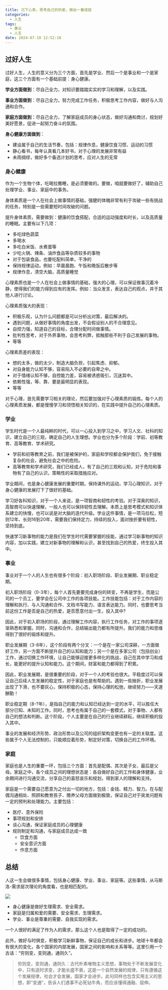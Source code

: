 ```yaml
---
title: 沉下心来，思考自己的热爱，做出一番成就
categories:
  - 人生
tags:
  - 事业
  - 人生
date: 2024-07-10 12:52:18
---
```


## 过好人生

过好人生，人生的意义分为三个方面，首先是学业、然后一个是事业和一个是家庭，这三个方面有一个基础前提：身心健康。

**学业方面做到**：尽自己全力，对知识要踏踏实实的学习和理解，以及实践。

**事业方面做到**：尽自己全力，努力完成工作任务，积极思考工作内容，做好与人沟通和合作。

**家庭方面做到**：尽自己全力，了解家庭成员的身心状态，做好沟通和商讨，规划好美好愿景，促进一起努力奋斗的氛围。

**身心健康方面做到**：
- 建设属于自己的生活节奏，包括：规律作息，健康饮食习惯、运动的习惯
- 静心看书，每年认真看几本好书，对于心理的发展非常有益
- 未雨绸缪，做好多个备选计划的思考，应对人生的无常

### 身心健康

作为一个生物个体，吃喝拉撒睡，是必须要做的。要做，咱就要做好了，辅助自己处理学业、事业、家庭中的事务。

身体素质是一个人在社会上做事情的基础，强健的体魄非常有利于攻破一些有挑战的任务，特别是一些需要短时间攻破的问题。

提升身体素质，需要做到：健康的饮食搭配，合适的运动强度和时长，以及高质量的睡眠。主要有以下几项：
- 多吃绿色蔬菜
- 多喝水
- 多吃白米饭、水煮蛋等
- 少吃火锅、辣条、油炸食品等杂质较多的事物
- 对于包装食品，也要吃配料简单，干净的
- 保持规律运动，例如：早晨晨跑、午饭和晚饭后散步等
- 规律作息，清空大脑，高质量睡觉

心理素质也是一个人在社会上做事情的基础，强大的心理，可以保证做事沉着冷静，使得我们的能力得到应有的发挥。例如：当众发言，表达自己的观点，并于其他人进行讨论。

心理素质强大的表现：
- 积极乐观，认为什么问题都是可以分析出对策，最后解决的。
- 遇到问题，从做好事情的角度出发，不会假设别人的不合理意见。
- 自控力强，知道自己的目标，合理分配时间做事情。
- 批判性思考，对于外界事物，会思考利弊，抵触那些不利于自己发展的事物。
- 等等

心理素质差的表现：
- 想的太多，做的太少，制造大脑负担，引起焦虑、抑郁。
- 对自身能力认知不够，容易陷入不必要的自卑之中。
- 对于情绪认知不够，自控能力差，容易被诱惑吸引，沉迷其中。
- 依赖性强，等、靠、要是最明显的表现。
- 等等

对于心理，首先需要学习相关的理论，然后要加强对于心理素质的锻炼。每个人的心理素质发展，都是慢慢学习和领悟相关知识的，在实践中提升自己的心理素质。

### 学业

学生时代是一个人最纯粹的时代，可以一心投入到学习之中，学习人文、社科的知识，建立自己的三观，确定自己的人生理想。学业也分为多个阶段：学前、初等教育、高等教育、学术研究。

- 学前和初等教育之前，我们是被保护的，家庭和学校都会保护我们，免于接触复杂的社会，避免社会之中的危险。
- 高等教育和学术研究，我们已经成人，有了自己的三观和认知，对于危险和事物有了自己的认识，策略性的采取措施应对。

学业期间，也是身心健康发展的重要时期，保持课外的运动，学习心理知识，对于身心健康的发展打下了很好的基础。

学习好各科知识，对于一个人来说，是一项智商和韧性的考验。对于深奥的知识，高智商可以快速理解，一般人也可以保持韧性去理解。本质上是思考模式和知识体系建立的快慢，也可以说是对大脑的迭代升级。学业这件事情，是一项马拉松，短则12年、长则16到20年，需要我们保持定力，持续的投入，面对挫折要有韧性，坚持到底。

快速学习新事物的能力是我们在学生时代需要掌握的技能，通过学习新事物的知识内容，加以实践，建立对新事物的理解和认识，甚至找到自己的热爱，终生投入其中。

### 事业

事业对于一个人的人生也有很多个阶段：初入职场阶段、职业发展期、职业稳定期。

初入职场阶段（0-3年），每个人首先要要完成身份的转变，不再是学生，而是公司的一个员工，要学会在公司中工作的各项技能。工作技能包括：对于工作内容的理解和执行、与人沟通和合作、文档书写能力、语言表达能力。同时，也要思考当前这份工作是否是自己的热爱，是否愿意付出一生，投入其中?

因此，对于初入职场的阶段，通过理解工作内容，执行工作任务，对工作的事项逐渐熟悉和掌握。同时，沟通和合作，总结输出能力都有所提升。我们的能力和思维得到了很好的锻炼和提升。

职业发展期（3-8年），这个阶段有两个分叉：一个是在一家公司深耕，一方面做好工作，另一方面不断提升自己的认知和能力；另一个是在多家公司（包括创业）工作，通过切换工作环境，让自己能够迎接更多样化的挑战，自己在其中学习和成长，能更好的提升认知和能力。这个期间，财富和能力都得到了积累。

因此，职业发展期，是很重要的阶段，对于一个人的考验也很大。平稳度过可以保证自己后续人生发展的稳定性，对于家庭也是有帮助的。遇到一些挫折，职业发展出现了下滑，也不要灰心，保持积极的心态，保持心理的松弛，继续努力——天道酬勤！

职业稳定期（8-?年），是指自己的能力和认知已经达到一定的水平，可以胜任大部分已知、未知的工作。同时，思考也有属于自己的一套模式，对于事物、人都有自己的想法和判断。这个阶段，个人主要是在自己的行业继续耕耘，继续积极的投入其中。

事业的发展和经济形势、政治形势以及公司的组织架构变更也有一定的关联度。这些属于个人无法控制的，只能顺应着形势，制定好对策，切换自己的工作环境。

### 家庭

家庭也是人生的重要一环，包括三个方面：首先是配偶、其次是子女、最后是父母。家庭之中，各个成员之间的理想状态是：各自做好自己的工作和身体健康，业余期间进行沟通交流，分享自己的喜怒哀乐和规划，得到家人的理解和支持。

家庭是一个需要自己愿意为之付出一切的地方，包括：金钱、精力、智力。在与配偶沟通相处、照顾和教育孩子、赡养父母方面做到极致，保证自己对于突发问题有一定的预判和处理能力。主要包括：
- 医疗、意外保险
- 事项规划和安排
- 谈心沟通，保证家庭成员的心理健康
- 规则制定和沟通，与家庭成员达成一致
  - 饮食方面
  - 安全意识方面
  - 作息方面

## 总结

人这一生会做很多事情，包括身心健康、学业、事业、家庭等。这些事情，从马斯洛-需求层次理论的角度看，也是相匹配的。

![](/images/need-model.png)

- 身心健康是做好生理需求、安全需求。
- 家庭是归属和爱的需要、安全需求、生理需求。
- 学业、事业是尊重的需要、自我实现的需求。

一个人很好的满足了作为人的需求，那么这个人也是取得了一定的成功的。

此外，做好与时俱变，积极学习新鲜事物，保证自己的成长和进步。地球十年都会有很大的变化，各个国家的内部发展，国家之间的影响和关系等等。这里引用一个古话：“穷则变，变则通，通则久”。

> 穷则变，变则通，通则久：古代朴素唯物主义思想，事物处于不断发展变化中，只有适时求变，才能长盛不衰，这是一个自然发展的规律，只有遵循这个发展规律，社会才会发展，国家才会进步。此句同样也包含实用主义的思想，即“变通”，告诉人们遇事不必死钻牛角，而应该懂得通融、屈伸。